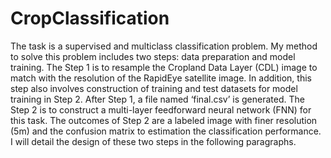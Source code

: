 # CropClassification

The task is a supervised and multiclass classification problem. My method to solve this problem includes two steps: data preparation and model training. The Step 1 is to resample the Cropland Data Layer (CDL) image to match with the resolution of the RapidEye satellite image. In addition, this step also involves construction of training and test datasets for model training in Step 2. After Step 1, a file named ‘final.csv’ is generated. The Step 2 is to construct a multi-layer feedforward neural network (FNN) for this task. The outcomes of Step 2 are a labeled image with finer resolution (5m) and the confusion matrix to estimation the classification performance. I will detail the design of these two steps in the following paragraphs.
